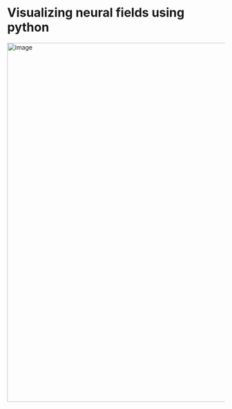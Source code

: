 # Visualizing neural fields using python

<img width="833" alt="image" src="https://github.com/w-wojtak/visualizing-neural-fields/assets/19287772/0c8a9c45-b71d-441f-aedc-e6abae925aeb">
